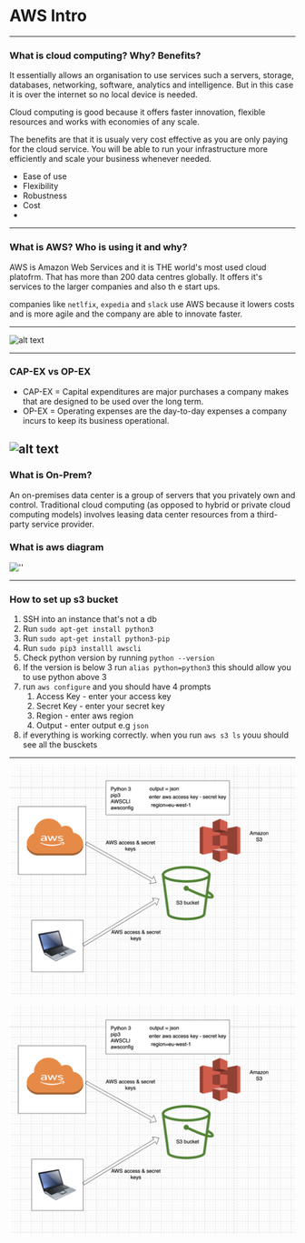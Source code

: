 # AWS Intro

---

### What is cloud computing? Why? Benefits? 

It essentially allows an organisation to use services such a servers, storage, databases, networking, software, analytics and intelligence. But in this case it is over the internet so no local device is needed. 

Cloud computing is good because it offers faster innovation, flexible resources and works with economies of any scale. 

The benefits are that it is usualy very cost effective as you are only paying for the cloud service. You will be able to run your infrastructure more efficiently and scale your business whenever needed. 

- Ease of use
- Flexibility 
- Robustness
- Cost
- 

---

### What is AWS? Who is using it and why?

AWS is Amazon Web Services and it is THE world's most used cloud platofrm. That has more than 200 data centres globally. It offers it's services to the larger companies and also th e start ups. 

companies like `netlfix`, `expedia` and `slack` use AWS because it lowers costs and is more agile and the company are able to innovate faster.


---

![alt text](https://www.computerweekly.com/rms/computerweekly/photogalleries/241360/2357_20_the-difference-between-saas-paas-and-iaas.jpg)

---
### CAP-EX vs OP-EX

- CAP-EX = Capital expenditures are major purchases a company makes that are designed to be used over the long term.
- OP-EX = Operating expenses are the day-to-day expenses a company incurs to keep its business operational.

![alt text](../images/CAPEX.png)
---

### What is On-Prem? 

An on-premises data center is a group of servers that you privately own and control. Traditional cloud computing (as opposed to hybrid or private cloud computing models) involves leasing data center resources from a third-party service provider.

### What is aws diagram

![''](https://coursereport-production.imgix.net/rich/rich_files/rich_files/5032/original/what-is-aws-learn-amazon-web-services-infographic.png?auto=compress%2Cformat&w=3038&h=)

---
### How to set up s3 bucket

1. SSH into an instance that's not a db
2. Run `sudo apt-get install python3`
3. Run `sudo apt-get install python3-pip`
4. Run `sudo pip3 installl awscli`
5. Check python version by running `python --version`
6. If the version is below 3 run `alias python=python3` this should allow you to use python above 3
7. run `aws configure` and you should have 4 prompts 
   1. Access Key - enter your access key
   2. Secret Key - enter your secret key
   3. Region - enter aws region
   4. Output - enter output e.g `json`
8. if everything is working correctly. when you run `aws s3 ls` youu should see all the busckets 

---

![alt text](https://github.com/Subzy132/eng130-aws-intro/blob/main/images/s3diagram.png)

![Alt text](/images/s3diagram.png "s3 diagram")